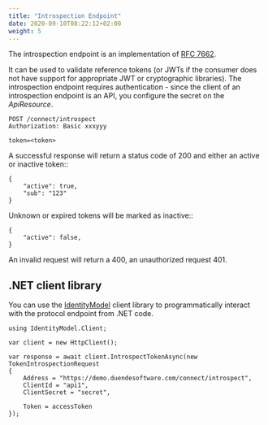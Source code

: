 ```yaml
---
title: "Introspection Endpoint"
date: 2020-09-10T08:22:12+02:00
weight: 5
---
```


The introspection endpoint is an implementation of [RFC 7662](https://tools.ietf.org/html/rfc7662).

It can be used to validate reference tokens (or JWTs if the consumer does not have support for appropriate JWT or cryptographic libraries).
The introspection endpoint requires authentication - since the client of an introspection endpoint is an API, you configure the secret on the *ApiResource*.

```
POST /connect/introspect
Authorization: Basic xxxyyy

token=<token>
```

A successful response will return a status code of 200 and either an active or inactive token::

```
{
    "active": true,
    "sub": "123"
}
```

Unknown or expired tokens will be marked as inactive::

```
{
    "active": false,
}
```

An invalid request will return a 400, an unauthorized request 401.

## .NET client library
You can use the [IdentityModel](https://identitymodel.readthedocs.io) client library to programmatically interact with the protocol endpoint from .NET code. 

```
using IdentityModel.Client;

var client = new HttpClient();

var response = await client.IntrospectTokenAsync(new TokenIntrospectionRequest
{
    Address = "https://demo.duendesoftware.com/connect/introspect",
    ClientId = "api1",
    ClientSecret = "secret",

    Token = accessToken
});
```